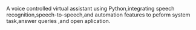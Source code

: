 A voice controlled virtual assistant using Python,integrating speech recognition,speech-to-speech,and automation features to peform system task,answer queries ,and open aplication.
